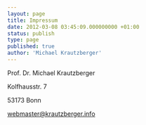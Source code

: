 ```yaml
---
layout: page
title: Impressum
date: 2012-03-08 03:45:09.000000000 +01:00
status: publish
type: page
published: true
author: 'Michael Krautzberger'
---
```

Prof. Dr. Michael Krautzberger

Kolfhausstr. 7

53173 Bonn

[webmaster@krautzberger.info](mailto:webmaster@krautzberger.info)
